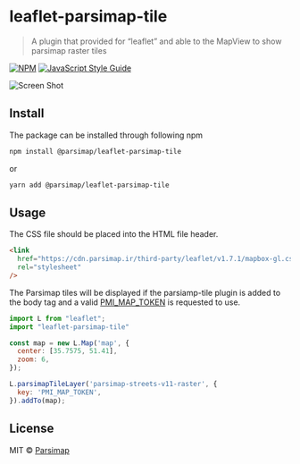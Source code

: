 # leaflet-parsimap-tile

> A plugin that provided for “leaflet” and able to the MapView to show parsimap
> raster tiles

[![NPM](https://img.shields.io/npm/v/@parsimap/leaflet-parsimap-tile.svg)](https://www.npmjs.com/package/@parsimap/leaflet-parsimap-tile) [![JavaScript Style Guide](https://img.shields.io/badge/code_style-standard-brightgreen.svg)](https://standardjs.com)

![Screen Shot](https://cdn.parsimap.ir/packages-image/leaflet-parsimap-tile.png)


## Install
The package can be installed through following npm

```bash
npm install @parsimap/leaflet-parsimap-tile
````

or

```bash
yarn add @parsimap/leaflet-parsimap-tile
```

## Usage

The CSS file should be placed into the HTML file header.

```html
<link
  href="https://cdn.parsimap.ir/third-party/leaflet/v1.7.1/mapbox-gl.css"
  rel="stylesheet"
/>
```

The Parsimap tiles will be displayed if the parsiamp-tile plugin is added to the body tag and a valid [PMI_MAP_TOKEN](https://account.parsimap.ir/token-registration) is requested to use.

```js
import L from "leaflet";
import "leaflet-parsimap-tile"

const map = new L.Map('map', {
  center: [35.7575, 51.41],
  zoom: 6,
});

L.parsimapTileLayer('parsimap-streets-v11-raster', {
  key: 'PMI_MAP_TOKEN',
}).addTo(map);
```

## License

MIT © [Parsimap](https://github.com/parsimap)